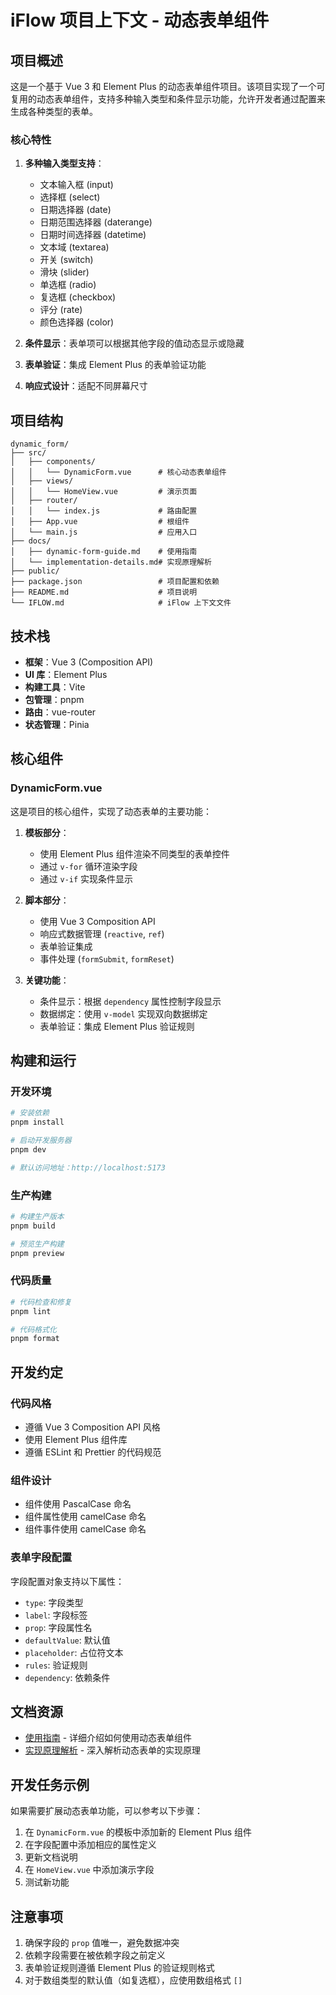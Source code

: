 # iFlow 项目上下文 - 动态表单组件

## 项目概述

这是一个基于 Vue 3 和 Element Plus 的动态表单组件项目。该项目实现了一个可复用的动态表单组件，支持多种输入类型和条件显示功能，允许开发者通过配置来生成各种类型的表单。

### 核心特性

1. **多种输入类型支持**：
   - 文本输入框 (input)
   - 选择框 (select)
   - 日期选择器 (date)
   - 日期范围选择器 (daterange)
   - 日期时间选择器 (datetime)
   - 文本域 (textarea)
   - 开关 (switch)
   - 滑块 (slider)
   - 单选框 (radio)
   - 复选框 (checkbox)
   - 评分 (rate)
   - 颜色选择器 (color)

2. **条件显示**：表单项可以根据其他字段的值动态显示或隐藏

3. **表单验证**：集成 Element Plus 的表单验证功能

4. **响应式设计**：适配不同屏幕尺寸

## 项目结构

```
dynamic_form/
├── src/
│   ├── components/
│   │   └── DynamicForm.vue      # 核心动态表单组件
│   ├── views/
│   │   └── HomeView.vue         # 演示页面
│   ├── router/
│   │   └── index.js             # 路由配置
│   ├── App.vue                  # 根组件
│   └── main.js                  # 应用入口
├── docs/
│   ├── dynamic-form-guide.md    # 使用指南
│   └── implementation-details.md# 实现原理解析
├── public/
├── package.json                 # 项目配置和依赖
├── README.md                    # 项目说明
└── IFLOW.md                     # iFlow 上下文文件
```

## 技术栈

- **框架**：Vue 3 (Composition API)
- **UI 库**：Element Plus
- **构建工具**：Vite
- **包管理**：pnpm
- **路由**：vue-router
- **状态管理**：Pinia

## 核心组件

### DynamicForm.vue

这是项目的核心组件，实现了动态表单的主要功能：

1. **模板部分**：
   - 使用 Element Plus 组件渲染不同类型的表单控件
   - 通过 `v-for` 循环渲染字段
   - 通过 `v-if` 实现条件显示

2. **脚本部分**：
   - 使用 Vue 3 Composition API
   - 响应式数据管理 (`reactive`, `ref`)
   - 表单验证集成
   - 事件处理 (`formSubmit`, `formReset`)

3. **关键功能**：
   - 条件显示：根据 `dependency` 属性控制字段显示
   - 数据绑定：使用 `v-model` 实现双向数据绑定
   - 表单验证：集成 Element Plus 验证规则

## 构建和运行

### 开发环境

```bash
# 安装依赖
pnpm install

# 启动开发服务器
pnpm dev

# 默认访问地址：http://localhost:5173
```

### 生产构建

```bash
# 构建生产版本
pnpm build

# 预览生产构建
pnpm preview
```

### 代码质量

```bash
# 代码检查和修复
pnpm lint

# 代码格式化
pnpm format
```

## 开发约定

### 代码风格

- 遵循 Vue 3 Composition API 风格
- 使用 Element Plus 组件库
- 遵循 ESLint 和 Prettier 的代码规范

### 组件设计

- 组件使用 PascalCase 命名
- 组件属性使用 camelCase 命名
- 组件事件使用 camelCase 命名

### 表单字段配置

字段配置对象支持以下属性：
- `type`: 字段类型
- `label`: 字段标签
- `prop`: 字段属性名
- `defaultValue`: 默认值
- `placeholder`: 占位符文本
- `rules`: 验证规则
- `dependency`: 依赖条件

## 文档资源

- [使用指南](./docs/dynamic-form-guide.md) - 详细介绍如何使用动态表单组件
- [实现原理解析](./docs/implementation-details.md) - 深入解析动态表单的实现原理

## 开发任务示例

如果需要扩展动态表单功能，可以参考以下步骤：

1. 在 `DynamicForm.vue` 的模板中添加新的 Element Plus 组件
2. 在字段配置中添加相应的属性定义
3. 更新文档说明
4. 在 `HomeView.vue` 中添加演示字段
5. 测试新功能

## 注意事项

1. 确保字段的 `prop` 值唯一，避免数据冲突
2. 依赖字段需要在被依赖字段之前定义
3. 表单验证规则遵循 Element Plus 的验证规则格式
4. 对于数组类型的默认值（如复选框），应使用数组格式 `[]`